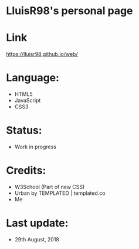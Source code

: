 # LluisR98's personal page

# Link
https://lluisr98.github.io/web/

# Language:
* HTML5
* JavaScript
* CSS3

# Status:
* Work in progress

# Credits:
* W3School (Part of new CSS)
* Urban by TEMPLATED  | templated.co
* Me

# Last update:
* 29th August, 2018
